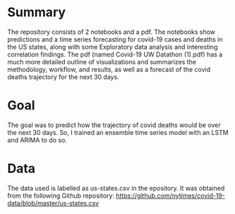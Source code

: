 # Summary

The repository consists of 2 notebooks and a pdf. The notebooks show predictions and a time series forecasting for covid-19 cases and deaths in the US states, along with some Exploratory data analysis and interesting correlation findings. The pdf (named Covid-19 UW Datathon (1).pdf) has a much more detailed outline of visualizations and summarizes the methodology, workflow, and results, as well as a forecast of the covid deaths trajectory for the next 30 days.

# Goal

The goal was to predict how the trajectory of covid deaths would be over the next 30 days. So, I trained an ensemble time series model with an LSTM and ARIMA to do so.

# Data 
The data used is labelled as us-states.csv in the epository. It was obtained from the following Github repository: https://github.com/nytimes/covid-19-data/blob/master/us-states.csv
